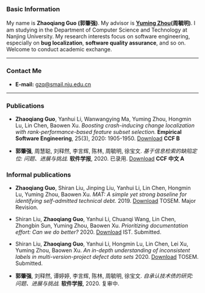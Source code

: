 

### Basic Information
My name is **Zhaoqiang Guo (郭肇强)**. My advisor is **[Yuming Zhou](https://cs.nju.edu.cn/zhouyuming/)(周毓明)**. I am studying in the Department of Computer Science and Technology at Nanjing University. My research interests focus on software engineering, especially on **bug localization**, **software quality assurance**, and so on. Welcome to conduct academic exchange.

---

### Contact Me
* **E-mail:** gzq@smail.nju.edu.cn

---

### Publications

* **Zhaoqiang Guo**, Yanhui Li, Wanwangying Ma, Yuming Zhou, Hongmin Lu, Lin Chen, Baowen Xu. *Boosting crash-inducing change localization with rank-performance-based feature subset selection.* **Empirical Software Engineering**, 25(3), 2020: 1905-1950. [Download](https://doi.org/10.1007/s10664-020-09802-1) **CCF B**

* **郭肇强**, 周慧聪, 刘释然, 李言辉, 陈林, 周毓明, 徐宝文. *基于信息检索的缺陷定位: 问题、进展与挑战.*  **软件学报**, 2020. 已录用. [Download](http://www.jos.org.cn/jos/ch/reader/create_pdf.aspx?file_no=6087&journal_id=jos) **CCF 中文 A**

### Informal publications

* **Zhaoqiang Guo**, Shiran Liu, Jinping Liu, Yanhui Li, Lin Chen, Hongmin Lu, Yuming Zhou, Baowen Xu. *MAT: A simple yet strong baseline for identifying self-admitted technical debt.*  2019. [Download](https://arxiv.org/abs/1910.13238) TOSEM. Major Revision.

* Shiran Liu, **Zhaoqiang Guo**, Yanhui Li, Chuanqi Wang,  Lin Chen, Zhongbin Sun, Yuming Zhou, Baowen Xu. *Prioritizing documentation effort: Can we do better?* 2020. [Download](https://arxiv.org/abs/2006.10892) IST. Submitted.

* Shiran Liu, **Zhaoqiang Guo**, Yanhui Li, Hongmin Lu, Lin Chen, Lei Xu, Yuming Zhou, Baowen Xu. *An in-depth understanding of inconsistent labels in multi-version-project defect data sets* 2020. [Download]() TOSEM. Submitted.

* **郭肇强**, 刘释然, 谭婷婷, 李言辉, 陈林, 周毓明, 徐宝文. *自承认技术债的研究: 问题、进展与挑战.*  **软件学报**, 2020. 复审中.
